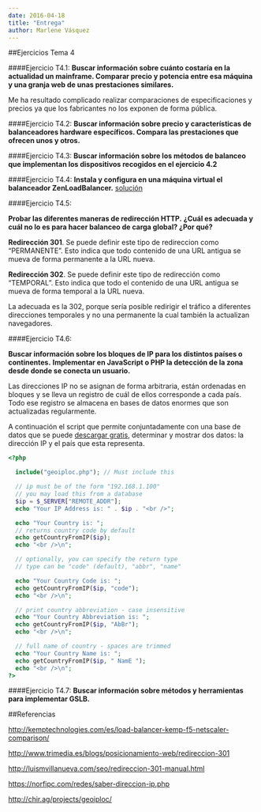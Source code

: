 ```yaml
---
date: 2016-04-18 
title: "Entrega"
author: Marlene Vásquez
---
```

##Ejercicios Tema 4

####Ejercicio T4.1:
**Buscar información sobre cuánto costaría en la actualidad un mainframe. Comparar precio y potencia entre esa máquina y una granja web de unas prestaciones similares.**

Me ha resultado complicado realizar comparaciones de especificaciones y precios ya que los fabricantes no los exponen de forma pública.

####Ejercicio T4.2:
**Buscar información sobre precio y características de balanceadores hardware específicos. Compara las prestaciones que ofrecen unos y otros.**



####Ejercicio T4.3:
**Buscar información sobre los métodos de balanceo que implementan los dispositivos recogidos en el ejercicio 4.2**



####Ejercicio T4.4:
**Instala y configura en una máquina virtual el balanceador ZenLoadBalancer.**
[solución](https://github.com/marlenelis/SWAP1516/blob/master/Practicas/zenLoadBalancer.md)


####Ejercicio T4.5:

**Probar las diferentes maneras de redirección HTTP.**
**¿Cuál es adecuada y cuál no lo es para hacer balanceo de carga global? ¿Por qué?**

**Redirección 301**. Se puede definir este tipo de redireccion como “PERMANENTE”. Esto indica que todo contenido de una URL antigua se mueva de forma permanente a la URL nueva. 

**Redirección 302**. Se puede definir este tipo de redirección como “TEMPORAL”. Esto indica que todo el contenido de una URL antigua se mueva de forma temporal a la URL nueva.

La adecuada  es la 302, porque sería posible redirigir el tráfico a diferentes direcciones temporales y no una permanente la cual también la actualizan navegadores.

####Ejercicio T4.6:

**Buscar información sobre los bloques de IP para los distintos países o continentes.**
**Implementar en JavaScript o PHP la detección de la zona desde donde se conecta un usuario.**

Las direcciones IP no se asignan de forma arbitraria, están ordenadas en bloques y se lleva un registro de cuál de ellos corresponde a cada país.
Todo ese registro se almacena en bases de datos enormes que son actualizadas regularmente.

A continuación el script que permite conjuntadamente con una base de datos que se puede [descargar gratis](http://chir.ag/projects/geoiploc/), determinar y mostrar dos datos: la dirección IP y el país que esta representa.


````php
<?php

  include("geoiploc.php"); // Must include this

  // ip must be of the form "192.168.1.100"
  // you may load this from a database
  $ip = $_SERVER["REMOTE_ADDR"];
  echo "Your IP Address is: " . $ip . "<br />";

  echo "Your Country is: ";
  // returns country code by default
  echo getCountryFromIP($ip);
  echo "<br />\n";

  // optionally, you can specify the return type
  // type can be "code" (default), "abbr", "name"

  echo "Your Country Code is: ";
  echo getCountryFromIP($ip, "code");
  echo "<br />\n";

  // print country abbreviation - case insensitive
  echo "Your Country Abbreviation is: ";
  echo getCountryFromIP($ip, "AbBr");
  echo "<br />\n";

  // full name of country - spaces are trimmed
  echo "Your Country Name is: ";
  echo getCountryFromIP($ip, " NamE ");
  echo "<br />\n";
?>

````


####Ejercicio T4.7:
**Buscar información sobre métodos y herramientas para implementar GSLB.**

##Referencias

http://kemptechnologies.com/es/load-balancer-kemp-f5-netscaler-comparison/

http://www.trimedia.es/blogs/posicionamiento-web/redireccion-301

http://luismvillanueva.com/seo/redireccion-301-manual.html 

https://norfipc.com/redes/saber-direccion-ip.php

http://chir.ag/projects/geoiploc/


